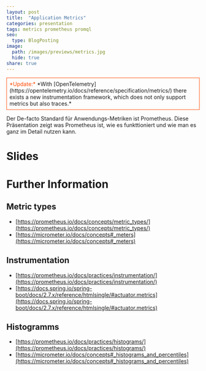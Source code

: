 ```yaml
---
layout: post
title:  "Application Metrics"
categories: presentation
tags: metrics prometheus promql
seo:
  type: BlogPosting
image: 
  path: /images/previews/metrics.jpg
  hide: true
share: true
---
```


<div markdown="1">
<span style="display: block;border:solid;border-width:thin;border-color:#ff4800;padding:0.5em;">
<span style="color:#ff4800">*Update:*</span> *With [OpenTelemetry](https://opentelemetry.io/docs/reference/specification/metrics/) 
there exists a new instrumentation framework, which does not only support metrics but also traces.*
</span>
</div>


Der De-facto Standard für Anwendungs-Metriken ist Prometheus. Diese Präsentation zeigt was Prometheus ist, wie es funkttioniert und
wie man es ganz im Detail nutzen kann.

# Slides
<script async class="speakerdeck-embed" data-id="166f51bf0ec64953943b796cad6220aa" data-ratio="1.77777777777778" src="//speakerdeck.com/assets/embed.js"></script>

# Further Information

## Metric types
- [https://prometheus.io/docs/concepts/metric_types/](https://prometheus.io/docs/concepts/metric_types/)
- [https://micrometer.io/docs/concepts#_meters](https://micrometer.io/docs/concepts#_meters)

## Instrumentation
- [https://prometheus.io/docs/practices/instrumentation/](https://prometheus.io/docs/practices/instrumentation/)
- [https://docs.spring.io/spring-boot/docs/2.7.x/reference/htmlsingle/#actuator.metrics](https://docs.spring.io/spring-boot/docs/2.7.x/reference/htmlsingle/#actuator.metrics)

## Histogramms
- [https://prometheus.io/docs/practices/histograms/](https://prometheus.io/docs/practices/histograms/)
- [https://micrometer.io/docs/concepts#_histograms_and_percentiles](https://micrometer.io/docs/concepts#_histograms_and_percentiles)
